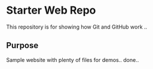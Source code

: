 # Starter Web Repo

This repository is for showing how Git and GitHub work ..

## Purpose

Sample website with plenty of files for demos.. done..
